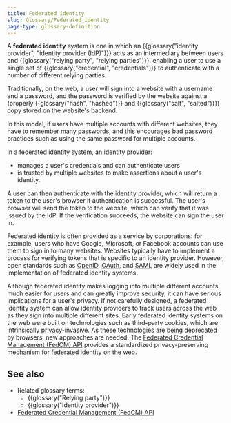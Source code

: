 ```yaml
---
title: Federated identity
slug: Glossary/Federated_identity
page-type: glossary-definition
---
```




A **federated identity** system is one in which an {{glossary("identity provider", "identity provider (IdP)")}} acts as an intermediary between users and {{glossary("relying party", "relying parties")}}, enabling a user to use a single set of {{glossary("credential", "credentials")}} to authenticate with a number of different relying parties.

Traditionally, on the web, a user will sign into a website with a username and a password, and the password is verified by the website against a (properly {{glossary("hash", "hashed")}} and {{glossary("salt", "salted")}}) copy stored on the website's backend.

In this model, if users have multiple accounts with different websites, they have to remember many passwords, and this encourages bad password practices such as using the same password for multiple accounts.

In a federated identity system, an identity provider:

- manages a user's credentials and can authenticate users
- is trusted by multiple websites to make assertions about a user's identity.

A user can then authenticate with the identity provider, which will return a token to the user's browser if authentication is successful. The user's browser will send the token to the website, which can verify that it was issued by the IdP. If the verification succeeds, the website can sign the user in.

Federated identity is often provided as a service by corporations: for example, users who have Google, Microsoft, or Facebook accounts can use them to sign in to many websites. Websites typically have to implement a process for verifying tokens that is specific to an identity provider. However, open standards such as [OpenID](https://en.wikipedia.org/wiki/OpenID), [OAuth](https://en.wikipedia.org/wiki/OAuth), and [SAML](https://en.wikipedia.org/wiki/Security_Assertion_Markup_Language) are widely used in the implementation of federated identity systems.

Although federated identity makes logging into multiple different accounts much easier for users and can greatly improve security, it can have serious implications for a user's privacy. If not carefully designed, a federated identity system can allow identity providers to track users across the web as they sign into multiple different sites. Early federated identity systems on the web were built on technologies such as third-party cookies, which are intrinsically privacy-invasive. As these technologies are being deprecated by browsers, new approaches are needed. The [Federated Credential Management (FedCM) API](/Web/API/FedCM_API) provides a standardized privacy-preserving mechanism for federated identity on the web.

## See also

- Related glossary terms:
  - {{glossary("Relying party")}}
  - {{glossary("Identity provider")}}
- [Federated Credential Management (FedCM) API](/Web/API/FedCM_API)
